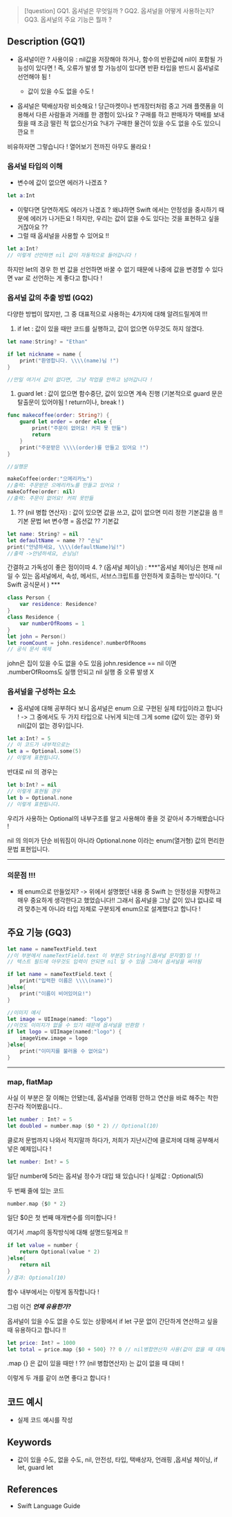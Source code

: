 > [!question] 
> GQ1. 옵셔널은 무엇일까 ? 
> GQ2. 옵셔널을 어떻게 사용하는지? 
> GQ3. 옵셔널의 주요 기능은 뭘까 ?

## Description (GQ1)

- 옵셔널이란 ? 사용이유 : nil값을 저장해야 하거나, 함수의 반환값에 nil이 포함될 가능성이 있다면 ! 즉, 오류가 발생 할 가능성이 있다면 반환 타입을 반드시 옵셔널로 선언해야 됨 !
    
    - 값이 있을 수도 없을 수도 !
- 옵셔널은 택배상자랑 비슷해요 ! 당근마켓이나 번개장터처럼 중고 거래 플랫폼을 이용해서 다른 사람들과 거래를 한 경험이 있나요 ?
  구매를 하고 판매자가 택배를 보내줬을 때 조금 떨린 적 없으신가요 ?내가 구매한 물건이 있을 수도 없을 수도 있으니깐요 !!

비유하자면 그렇습니다 !
열어보기 전까진 아무도 몰라요 !

### 옵셔널 타입의 이해

- 변수에 값이 없으면 에러가 나겠죠 ?

```swift
let a:Int

```

- 이렇다면 당연하게도 에러가 나겠죠 ? 왜냐하면 Swift 에서는 안정성을 중시하기 때문에 에러가 나거든요 ! 하지만, 우리는 값이 없을 수도 있다는 것을 표현하고 싶을거잖아요 ??
- 그럴 때 옵셔널을 사용할 수 있어요 !!

```swift
let a:Int?
// 이렇게 선언하면 nil 값이 자동적으로 들어갑니다 !

```

하지만 let의 경우 한 번 값을 선언하면 바꿀 수 없기 때문에 나중에 값을 변경할 수 있다면 var 로 선언하는 게 좋다고 합니다 !

### 옵셔널 값의 추출 방법 (GQ2)

다양한 방법이 많지만, 그 중 대표적으로 사용하는 4가지에 대해 알려드릴게여 !!!

1. if let : 값이 있을 때만 코드를 실행하고, 값이 없으면 아무것도 하지 않겠다.

```swift
let name:String? = "Ethan"

if let nickname = name {
	print("환영합니다. \\\\(name)님 !")
}

//만일 여기서 값이 없다면, 그냥 작업을 안하고 넘어갑니다 !

```

1. guard let : 값이 없으면 함수중단, 값이 있으면 계속 진행 (기본적으로 guard 문은 탈출문이 있어야됨 ! return이나, break ! )

```swift
func makecoffee(order: String?) {
	guard let order = order else {
		print("주문이 없어요! 커피 못 만듦")
		return
	}
	print("주문받은 \\\\(order)를 만들고 있어요 !")
}

//실행문

makeCoffee(order:"으메리카노")
//출력: 주문받은 으메리카노를 만들고 있어요 !
makeCoffee(order: nil)
//출력: 주문이 없어요! 커피 못만듦

```

1. ?? (nil 병합 연산자) : 값이 있으면 값을 쓰고, 값이 없으면 미리 정한 기본값을 씀 !! 기본 문법 let 변수명 = 옵션값 ?? 기본값

```swift
let name: String? = nil
let defaultName = name ?? "손님"
print("안녕하세요, \\\\(defaultName)님!")
//출력 ->안녕하세요, 손님님!

```

간결하고 가독성이 좋은 점이이따 4. ? (옵셔널 체이닝) : ***"옵셔널 체이닝은 현재 nil 일 수 있는 옵셔널에서, 속성, 메서드, 서브스크립트를 안전하게 호출하는 방식이다. "( Swift 공식문서 ) ***

```swift
class Person {
	var residence: Residence?
}
class Residence {
	var numberOfRooms = 1
}
let john = Person()
let roomCount = john.residence?.numberOfRooms
// 공식 문서 예제

```

john은 집이 있을 수도 없을 수도 있음 john.residence == nil 이면 .numberOfRooms도 실행 안되고 nil 실행 중 오류 발생 X

### 옵셔널을 구성하는 요소

- 옵셔널에 대해 공부하다 보니 옵셔널은 enum 으로 구현된 실제 타입이라고 합니다 ! -> 그 중에서도 두 가지 타입으로 나뉘게 되는데 그게 some (값이 있는 경우) 와 nil(값이 없는 경우)입니다.

```swift
let a:Int? = 5
// 이 코드가 내부적으로는
let a = Optional.some(5)
// 이렇게 표현됩니다.

```

반대로 nil 의 경우는

```swift
let b:Int? = nil
// 이렇게 표현될 경우
let b = Optional.none
// 이렇게 표현됩니다.

```

우리가 사용하는 Optional의 내부구조를 알고 사용해야 좋을 것 같아서 추가해봤습니다 !

nil 의 의미가 단순 비워짐이 아니라 Optional.none 이라는 enum(열거형) 값의 편리한 문법 표현입니다.

---

### 의문점 !!!

- 왜 enum으로 만들었지? -> 위에서 설명했던 내용 중 Swift 는 안정성을 지향하고 매우 중요하게 생각한다고 했었습니다!! 그래서 옵셔널을 그냥 값이 있냐 없냐로 때려 맞추는게 아니라 타입 자체로 구분되게 enum으로 설계했다고 합니다 !

## 주요 기능 (GQ3)

```swift
let name = nameTextField.text
//이 부분에서 nameTextField.text 이 부분은 String?(옵셔널 문자열)임 !!
// 텍스트 필드에 아무것도 입력이 안되면 nil 일 수 있음 그래서 옵셔널을 써야됨

if let name = nameTextField.text {
	print("입력한 이름은 \\\\(name)")
}else{
	print("이름이 비어있어요!")
}

```

```swift
//이미지 예시
let image = UIImage(named: "logo")
//이것도 이미지가 없을 수 있기 때문에 옵셔널을 반환함 !
if let logo = UIImage(named:"logo") {
	imageView.image = logo
}else{
	print("이미지를 불러올 수 없어요")
}

```

---

### map, flatMap

사실 이 부분은 잘 이해는 안됐는데, 옵셔널을 언래핑 안하고 연산을 바로 해주는 착한 친구라 적어봤읍니다..

```swift
let number : Int? = 5
let doubled = number.map ($0 * 2) // Optional(10)

```

클로저 문법까지 나와서 적지말까 하다가, 저희가 지난시간에 클로저에 대해 공부해서 넣은 예제입니다 !

```swift
let number: Int? = 5

```

일단 number에 5라는 옵셔널 정수가 대입 돼 있습니다 ! 실제값 : Optional(5)

두 번째 줄에 있는 코드

```swift
number.map {$0 * 2}

```

일단 $0은 첫 번째 매개변수를 의미합니다 !

여기서 .map의 동작방식에 대해 설명드릴게요 !!

```swift
if let value = number {
	return Optional(value * 2)
}else{
	return nil
}
//결과: Optional(10)

```

함수 내부에서는 이렇게 동작합니다 !

그럼 이건 _**언제 유용한가?**_

옵셔널이 있을 수도 없을 수도 있는 상황에서 if let 구문 없이 간단하게 연산하고 싶을 때 유용하다고 합니다 !!

```swift
let price: Int? = 1000
let total = price.map {$0 + 500} ?? 0 // nil병합연산자 사용(값이 없을 때 대체값을 주기 위해서 , 만일 값이 없으면 0을 반환) // 결과 1500

```

.map {} 은 값이 있을 때만 ! ?? (nil 병합연산자) 는 값이 없을 때 대비 !

이렇게 두 개를 같이 쓰면 좋다고 합니다 !

## 코드 예시

- 실제 코드 예시를 작성

## Keywords

- 값이 있을 수도, 없을 수도, nil, 안전성, 타입, 택배상자, 언래핑 ,옵셔널 체이닝, if let, guard let

## References

- Swift Language Guide
